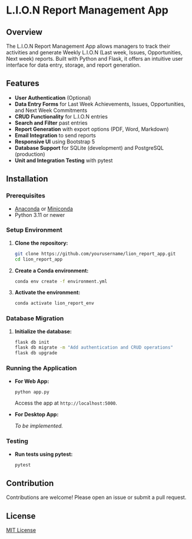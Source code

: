 # L.I.O.N Report Management App

## Overview

The L.I.O.N Report Management App allows managers to track their activities and generate Weekly L.I.O.N (Last week, Issues, Opportunities, Next week) reports. Built with Python and Flask, it offers an intuitive user interface for data entry, storage, and report generation.

## Features

- **User Authentication** (Optional)
- **Data Entry Forms** for Last Week Achievements, Issues, Opportunities, and Next Week Commitments
- **CRUD Functionality** for L.I.O.N entries
- **Search and Filter** past entries
- **Report Generation** with export options (PDF, Word, Markdown)
- **Email Integration** to send reports
- **Responsive UI** using Bootstrap 5
- **Database Support** for SQLite (development) and PostgreSQL (production)
- **Unit and Integration Testing** with pytest

## Installation

### Prerequisites

- [Anaconda](https://www.anaconda.com/) or [Miniconda](https://docs.conda.io/en/latest/miniconda.html)
- Python 3.11 or newer

### Setup Environment

1. **Clone the repository:**

    ```bash
    git clone https://github.com/yourusername/lion_report_app.git
    cd lion_report_app
    ```

2. **Create a Conda environment:**

    ```bash
    conda env create -f environment.yml
    ```

3. **Activate the environment:**

    ```bash
    conda activate lion_report_env
    ```

### Database Migration

1. **Initialize the database:**

    ```bash
    flask db init
    flask db migrate -m "Add authentication and CRUD operations"
    flask db upgrade
    ```

### Running the Application

- **For Web App:**

    ```bash
    python app.py
    ```

    Access the app at `http://localhost:5000`.

- **For Desktop App:**

    *To be implemented.*

### Testing

- **Run tests using pytest:**

    ```bash
    pytest
    ```

## Contribution

Contributions are welcome! Please open an issue or submit a pull request.

## License

[MIT License](LICENSE)
